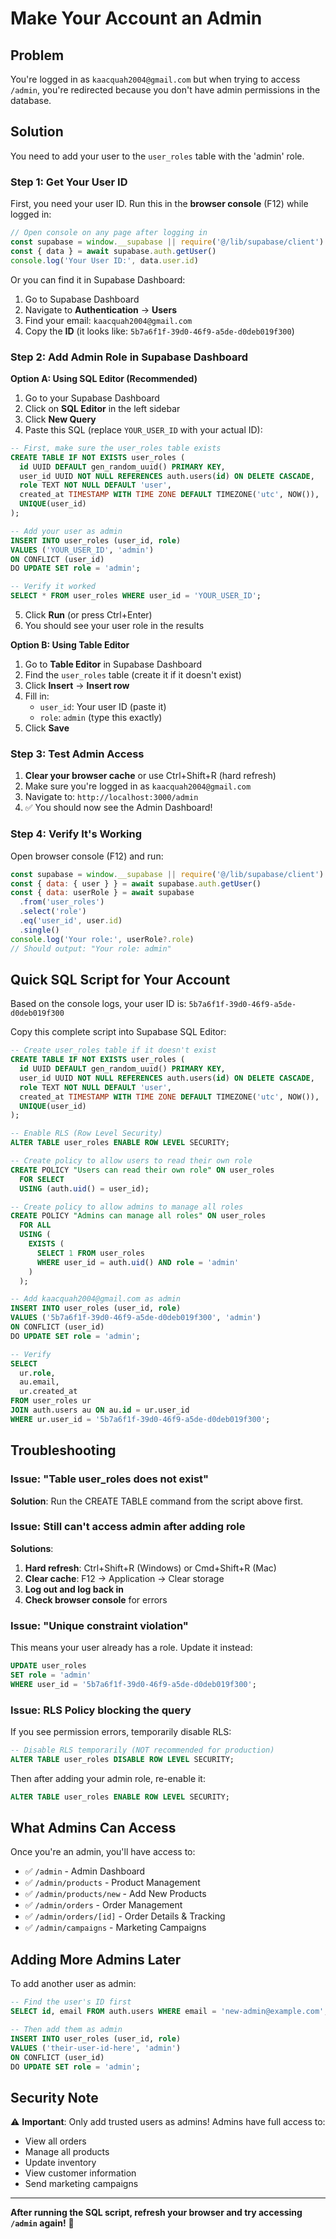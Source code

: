 # Make Your Account an Admin

## Problem
You're logged in as `kaacquah2004@gmail.com` but when trying to access `/admin`, you're redirected because you don't have admin permissions in the database.

## Solution

You need to add your user to the `user_roles` table with the 'admin' role.

### Step 1: Get Your User ID

First, you need your user ID. Run this in the **browser console** (F12) while logged in:

```javascript
// Open console on any page after logging in
const supabase = window.__supabase || require('@/lib/supabase/client').createClient()
const { data } = await supabase.auth.getUser()
console.log('Your User ID:', data.user.id)
```

Or you can find it in Supabase Dashboard:
1. Go to Supabase Dashboard
2. Navigate to **Authentication** → **Users**
3. Find your email: `kaacquah2004@gmail.com`
4. Copy the **ID** (it looks like: `5b7a6f1f-39d0-46f9-a5de-d0deb019f300`)

### Step 2: Add Admin Role in Supabase Dashboard

**Option A: Using SQL Editor (Recommended)**

1. Go to your Supabase Dashboard
2. Click on **SQL Editor** in the left sidebar
3. Click **New Query**
4. Paste this SQL (replace `YOUR_USER_ID` with your actual ID):

```sql
-- First, make sure the user_roles table exists
CREATE TABLE IF NOT EXISTS user_roles (
  id UUID DEFAULT gen_random_uuid() PRIMARY KEY,
  user_id UUID NOT NULL REFERENCES auth.users(id) ON DELETE CASCADE,
  role TEXT NOT NULL DEFAULT 'user',
  created_at TIMESTAMP WITH TIME ZONE DEFAULT TIMEZONE('utc', NOW()),
  UNIQUE(user_id)
);

-- Add your user as admin
INSERT INTO user_roles (user_id, role)
VALUES ('YOUR_USER_ID', 'admin')
ON CONFLICT (user_id) 
DO UPDATE SET role = 'admin';

-- Verify it worked
SELECT * FROM user_roles WHERE user_id = 'YOUR_USER_ID';
```

5. Click **Run** (or press Ctrl+Enter)
6. You should see your user role in the results

**Option B: Using Table Editor**

1. Go to **Table Editor** in Supabase Dashboard
2. Find the `user_roles` table (create it if it doesn't exist)
3. Click **Insert** → **Insert row**
4. Fill in:
   - `user_id`: Your user ID (paste it)
   - `role`: `admin` (type this exactly)
5. Click **Save**

### Step 3: Test Admin Access

1. **Clear your browser cache** or use Ctrl+Shift+R (hard refresh)
2. Make sure you're logged in as `kaacquah2004@gmail.com`
3. Navigate to: `http://localhost:3000/admin`
4. ✅ You should now see the Admin Dashboard!

### Step 4: Verify It's Working

Open browser console (F12) and run:

```javascript
const supabase = window.__supabase || require('@/lib/supabase/client').createClient()
const { data: { user } } = await supabase.auth.getUser()
const { data: userRole } = await supabase
  .from('user_roles')
  .select('role')
  .eq('user_id', user.id)
  .single()
console.log('Your role:', userRole?.role)
// Should output: "Your role: admin"
```

## Quick SQL Script for Your Account

Based on the console logs, your user ID is: `5b7a6f1f-39d0-46f9-a5de-d0deb019f300`

Copy this complete script into Supabase SQL Editor:

```sql
-- Create user_roles table if it doesn't exist
CREATE TABLE IF NOT EXISTS user_roles (
  id UUID DEFAULT gen_random_uuid() PRIMARY KEY,
  user_id UUID NOT NULL REFERENCES auth.users(id) ON DELETE CASCADE,
  role TEXT NOT NULL DEFAULT 'user',
  created_at TIMESTAMP WITH TIME ZONE DEFAULT TIMEZONE('utc', NOW()),
  UNIQUE(user_id)
);

-- Enable RLS (Row Level Security)
ALTER TABLE user_roles ENABLE ROW LEVEL SECURITY;

-- Create policy to allow users to read their own role
CREATE POLICY "Users can read their own role" ON user_roles
  FOR SELECT
  USING (auth.uid() = user_id);

-- Create policy to allow admins to manage all roles
CREATE POLICY "Admins can manage all roles" ON user_roles
  FOR ALL
  USING (
    EXISTS (
      SELECT 1 FROM user_roles
      WHERE user_id = auth.uid() AND role = 'admin'
    )
  );

-- Add kaacquah2004@gmail.com as admin
INSERT INTO user_roles (user_id, role)
VALUES ('5b7a6f1f-39d0-46f9-a5de-d0deb019f300', 'admin')
ON CONFLICT (user_id) 
DO UPDATE SET role = 'admin';

-- Verify
SELECT 
  ur.role,
  au.email,
  ur.created_at
FROM user_roles ur
JOIN auth.users au ON au.id = ur.user_id
WHERE ur.user_id = '5b7a6f1f-39d0-46f9-a5de-d0deb019f300';
```

## Troubleshooting

### Issue: "Table user_roles does not exist"
**Solution**: Run the CREATE TABLE command from the script above first.

### Issue: Still can't access admin after adding role
**Solutions**:
1. **Hard refresh**: Ctrl+Shift+R (Windows) or Cmd+Shift+R (Mac)
2. **Clear cache**: F12 → Application → Clear storage
3. **Log out and log back in**
4. **Check browser console** for errors

### Issue: "Unique constraint violation"
This means your user already has a role. Update it instead:

```sql
UPDATE user_roles 
SET role = 'admin' 
WHERE user_id = '5b7a6f1f-39d0-46f9-a5de-d0deb019f300';
```

### Issue: RLS Policy blocking the query
If you see permission errors, temporarily disable RLS:

```sql
-- Disable RLS temporarily (NOT recommended for production)
ALTER TABLE user_roles DISABLE ROW LEVEL SECURITY;
```

Then after adding your admin role, re-enable it:

```sql
ALTER TABLE user_roles ENABLE ROW LEVEL SECURITY;
```

## What Admins Can Access

Once you're an admin, you'll have access to:
- ✅ `/admin` - Admin Dashboard
- ✅ `/admin/products` - Product Management
- ✅ `/admin/products/new` - Add New Products
- ✅ `/admin/orders` - Order Management
- ✅ `/admin/orders/[id]` - Order Details & Tracking
- ✅ `/admin/campaigns` - Marketing Campaigns

## Adding More Admins Later

To add another user as admin:

```sql
-- Find the user's ID first
SELECT id, email FROM auth.users WHERE email = 'new-admin@example.com';

-- Then add them as admin
INSERT INTO user_roles (user_id, role)
VALUES ('their-user-id-here', 'admin')
ON CONFLICT (user_id) 
DO UPDATE SET role = 'admin';
```

## Security Note

⚠️ **Important**: Only add trusted users as admins! Admins have full access to:
- View all orders
- Manage all products
- Update inventory
- View customer information
- Send marketing campaigns

---

**After running the SQL script, refresh your browser and try accessing `/admin` again!** 🚀

